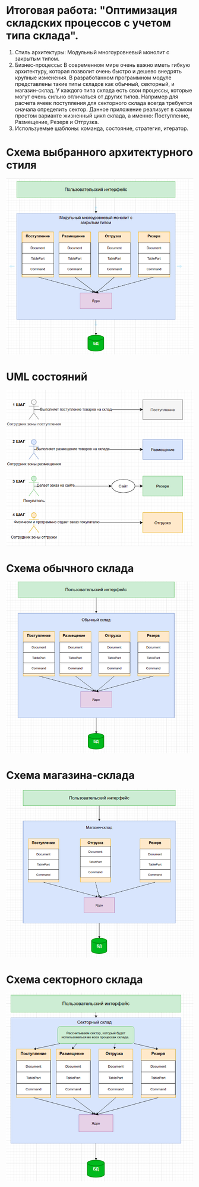 # Итоговая работа: "Оптимизация складских процессов с учетом типа склада".

1. Стиль архитектуры: Модульный многоуровневый монолит с закрытым типом.
2. Бизнес-процессы: В современном мире очень важно иметь гибкую архитектуру, которая позволит очень быстро и дешево внедрять крупные изменения. В разработанном программном модуле представлены такие типы складов как обычный, секторный, и магазин-склад. У каждого типа склада есть свои процессы, которые могут очень сильно отличаться от других типов. Например для расчета ячеек поступления для секторного склада всегда требуется сначала определить сектор. Данное приложение реализует в самом простом варианте жизненный цикл склада, а именно: Поступление, Размещение, Резерв и Отгрузка.
3. Используемые шаблоны: команда, состояние, стратегия, итератор.

# Схема выбранного архитектурного стиля
![img.png](https://github.com/Sapronovps/OtusHomework/blob/main/src/FinalWork/img.png)

# UML состояний
![img_1.png](https://github.com/Sapronovps/OtusHomework/blob/main/src/FinalWork/img_1.png)

# Схема обычного склада
![img_1.png](https://github.com/Sapronovps/OtusHomework/blob/main/src/FinalWork/regular.png)

# Схема магазина-склада
![img_1.png](https://github.com/Sapronovps/OtusHomework/blob/main/src/FinalWork/store.png)

# Схема секторного склада
![img_1.png](https://github.com/Sapronovps/OtusHomework/blob/main/src/FinalWork/sector.png)